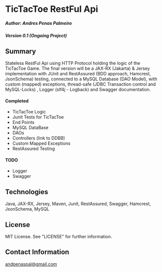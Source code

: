 # TicTacToe RestFul Api

##### Author: Andres Penas Palmeiro
##### Version 0.1 (Ongoing Project)

## Summary
Stateless RestFul Api using HTTP Protocol holding the logic of the TicTacToe Game. 
The final version will be a JAX-RX (Jakarta) & Jersey implementation with JUnit 
and RestAssured (BDD approach, Hamcrest, JsonSchema) testing, connected to a MySQL 
Database (DAO Model), with custom (mapped) exceptions, thread-safe (JDBC Transaction control and MySQL-Locks) 
, Logger (slf4j - Logback) and Swagger documentation.

#### Completed
* TicTacToe Logic
* Junit Tests for TicTacToe
* End Points
* MySQL DataBase
* DAOs
* Controllers (link to DDBB)
* Custom Mapped Exceptions
* RestAssured Testing
#### TODO
* Logger
* Swagger

## Technologies
Java, JAX-RX, Jersey, Maven, Junit, RestAssured, Swagger, Hamcrest, JsonSchema, MySQL

## License
MIT License. See "LICENSE" for further information.

## Contact Information
andpenaspal@gmail.com